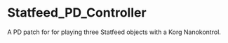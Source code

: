 # Statfeed_PD_Controller
A PD patch for for playing three Statfeed objects with a Korg Nanokontrol.
